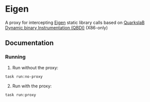 # Eigen
A proxy for intercepting [Eigen](https://eigen.tuxfamily.org/) static library calls based on
[QuarkslaB Dynamic binary Instrumentation (QBDI)](https://qbdi.quarkslab.com/) (X86-only)

## Documentation

### Running
1. Run without the proxy:
```bash
task run:no-proxy
```
2. Run with the proxy:
```bash
task run:proxy
```